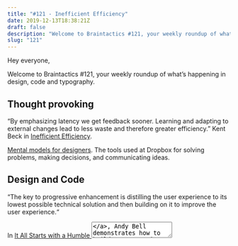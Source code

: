 ```yaml
---
title: "#121 - Inefficient Efficiency"
date: 2019-12-13T18:38:21Z
draft: false
description: "Welcome to Braintactics #121, your weekly roundup of what’s happening in design, code and typography."
slug: "121"
---
```


Hey everyone,

Welcome to Braintactics #121, your weekly roundup of what’s happening in design, code and typography.

## Thought provoking

“By emphasizing latency we get feedback sooner. Learning and adapting to external changes lead to less waste and therefore greater efficiency.” Kent Beck in [Inefficient Efficiency](https://medium.com/@kentbeck_7670/inefficient-efficiency-5b3ab5294791).

[Mental models for designers](https://dropbox.design/article/mental-models-for-designers). The tools used at Dropbox for solving problems, making decisions, and communicating ideas.

## Design and Code

“The key to progressive enhancement is distilling the user experience to its lowest possible technical solution and then building on it to improve the user experience.“

In [It All Starts with a Humble <textarea>](https://24ways.org/2019/it-all-starts-with-a-humble-textarea/), Andy Bell demonstrates how to build a Progressive Web App from a minimum viable experience using progressive enhancement and a fantastic analogy.

[The State of UX in 2020](https://trends.uxdesign.cc/). Here’s what to expect for UX in 2020.

[Accessibility Tips for Web Developers](https://dev.to/addyosmani/accessibility-tips-for-web-developers-4cn0) Addy Osmani share tips to help you build sites that are inclusive and accessible to everyone.

[Tiny Lesson: Sketching, the timeless design tool](https://clearleft.com/posts/the-timeless-design-tool). Katie Wishlade shares her tips and tricks for sketching user interfaces.

[Who can use](https://whocanuse.com/). Add a colour combination and find out who can use it based on various vision types. Learn how colour contrast can affect different people with visual impairments.

## Typography

[Responsive Type and Zoom](https://adrianroselli.com/2019/12/responsive-type-and-zoom.html). Adrian Roselli highlights important considerations when implementing responsive typography.

[Folch designs a typeface embodying the “energetic universe” of acid house](https://www.itsnicethat.com/articles/folch-josep-puy-acid-house-acid-grotesk-graphic-design-111219). Acid Grotesk features various alternative characters, allowing it to generate a diverse language using only one typeface.

[Zooba by &Walsh](https://eyeondesign.aiga.org/jessica-walshs-new-studios-bespoke-cairo-inspired-type-for-a-street-food-venture-merges-tradition-modernity/) was designed to be funky and eclectic. It deliberately ignores many standard typographic rules aiming to give the typeface a playful look and differentiate it from other fonts

## Something to watch

[An Antidote to Dissatisfaction](https://www.youtube.com/watch?v=WPPPFqsECz0). Kurzgesagt on gratitude and how practicing it can help you reprogram yourself to be happier. Well worth a watch!
